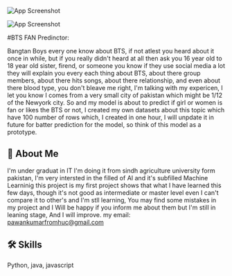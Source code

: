 ![App Screenshot](https://github.com/pawankumar69/BTS_Fan_predictor/assets/162041664/fb5da9bf-a5e4-4968-91b3-0bd9d66e0898)




![App Screenshot](https://github.com/pawankumar69/BTS_Fan_predictor/assets/162041664/4448bb42-98da-49b8-b276-067134b8f222)


#BTS FAN Predinctor:

Bangtan Boys every one know about BTS, if not atlest you heard about it once in while, but if you really didn't heard at all then ask you 16 year old to 18 year old sister, firend, or someone you know if they use social media a lot they will explain you every each thing about BTS, about there group members, about there hits songs, about there relationship, and even about there blood type, you don't bleave me right, I'm talking with my expericen, I let you know I comes from a very small city of pakistan which might be 1/12 of the Newyork city. So and my model is about to predict if girl or women is fan or likes the BTS or not, I created my own datasets about this topic which have 100 number of rows which, I created in one hour, I will unpdate it in future for batter prediction for the model, so think of this model as a prototype.

## 🚀 About Me
I'm under graduat in IT I'm doing it from sindh  agriculture university form pakistan,
I'm very intersted in the filled of AI and it's subfilled Machine Learninig this project is my first project shows that what I have learned this few days, though it's not good as intermediate or master level even I can't compare it to other's and I'm stll learning, You may find some mistakes in my project and I Will be happy if you inform me about them but I'm still in leaning stage, And I will improve.
my email:
pawankumarfromhuc@gmail.com


## 🛠 Skills
Python, java, javascript

